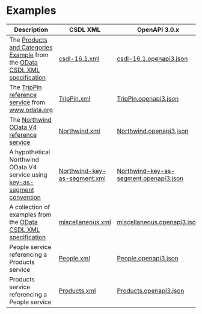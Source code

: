 # Examples

Description | CSDL XML |OpenAPI 3.0.x
------------|----------|-------------
The [Products and Categories Example](http://docs.oasis-open.org/odata/odata-csdl-xml/v4.01/cs01/odata-csdl-xml-v4.01-cs01.html#sec_ProductsandCategoriesExample) from the [OData CSDL XML specification](http://docs.oasis-open.org/odata/odata-csdl-xml/v4.01/odata-csdl-xml-v4.01.html) | [csdl-16.1.xml](csdl-16.1.xml) | [csdl-16.1.openapi3.json](csdl-16.1.openapi3.json) 
The [TripPin reference service](http://services.odata.org/TripPinRESTierService/(S(g1oafwlrmrrsxbqyul33p15y))/) from www.odata.org | [TripPin.xml](TripPin.xml) | [TripPin.openapi3.json](TripPin.openapi3.json)
The [Northwind OData V4 reference service](http://services.odata.org/V4/Northwind/Northwind.svc/) | [Northwind.xml](Northwind.xml) | [Northwind.openapi3.json](Northwind.openapi3.json)
A hypothetical Northwind OData V4 service using [key-as-segment convention](http://docs.oasis-open.org/odata/odata/v4.01/cs01/part2-url-conventions/odata-v4.01-cs01-part2-url-conventions.html#sec_KeyasSegmentConvention) | [Northwind-key-as-segment.xml](Northwind-key-as-segment.xml) | [Northwind-key-as-segment.openapi3.json](Northwind-key-as-segment.openapi3.json)
A collection of examples from the [OData CSDL XML specification](http://docs.oasis-open.org/odata/odata-csdl-xml/v4.01/odata-csdl-xml-v4.01.html) | [miscellaneous.xml](miscellaneous.xml)  | [miscellaneous.openapi3.json](miscellaneous.openapi3.json) 
People service referencing a Products service | [People.xml](People.xml)| [People.openapi3.json](People.openapi3.json)
Products service referencing a People service | [Products.xml](Products.xml) | [Products.openapi3.json](Products.openapi3.json)

<!-- add remaining examples  -->